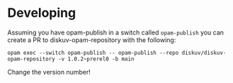 # Developing

Assuming you have opam-publish in a switch called `opam-publish` you can create a PR
to diskuv-opam-repository with the following:

```
opam exec --switch opam-publish -- opam-publish --repo diskuv/diskuv-opam-repository -v 1.0.2~prerel0 -b main
```

Change the version number!
